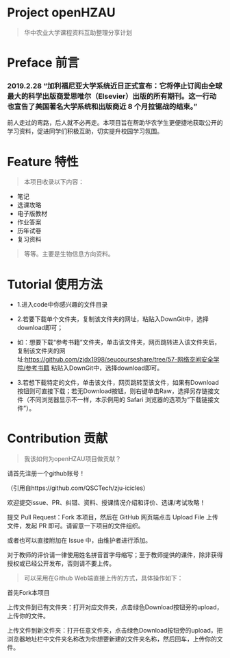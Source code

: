 # Project openHZAU
>华中农业大学课程资料互助整理分享计划

# Preface 前言

### 2019.2.28 “加利福尼亚大学系统近日正式宣布：它将停止订阅由全球最大的科学出版商爱思唯尔（Elsevier）出版的所有期刊。这一行动也宣告了美国著名大学系统和出版商近 8 个月拉锯战的结束。”

前人走过的弯路，后人就不必再走。本项目旨在帮助华农学生更便捷地获取公开的学习资料，促进同学们积极互助，切实提升校园学习氛围。

# Feature 特性

>本项目收录以下内容：

 * 笔记
 * 选课攻略
 * 电子版教材
 * 作业答案
 * 历年试卷
 * 复习资料

>等等。主要是生物信息方向资料。

# Tutorial 使用方法

* 1.进入code中你感兴趣的文件目录

* 2.若要下载单个文件夹，复制该文件夹的网址，粘贴入DownGit中，选择download即可；

* 如：想要下载“参考书籍”文件夹，单击该文件夹，网页跳转进入该文件夹后，复制该文件夹的网址:https://github.com/zjdx1998/seucourseshare/tree/57-网络空间安全学院/参考书籍 粘贴入DownGit中，选择download即可。

* 3.若想下载特定的文件，单击该文件，网页跳转至该文件，如果有Download按钮则可直接下载；若无Download按钮，则右键单击Raw，选择另存链接文件（不同浏览器显示不一样，本示例用的 Safari 浏览器的选项为“下载链接文件”）。

# Contribution 贡献
> 我该如何为openHZAU项目做贡献？

请首先注册一个github账号！

（引用自https://github.com/QSCTech/zju-icicles）

欢迎提交issue、PR、纠错、资料、授课情况介绍和评价、选课/考试攻略！

提交 Pull Request：Fork 本项目，然后在 GitHub 网页端点击 Upload File 上传文件，发起 PR 即可。请留意一下项目的文件组织。

或者也可以直接附加在 Issue 中，由维护者进行添加。

对于教师的评价请一律使用姓名拼音首字母缩写；至于教师提供的课件，除非获得授权或已经公开发布，否则请不要上传。

> 可以采用在Github Web端直接上传的方式，具体操作如下：

首先Fork本项目

上传文件到已有文件夹：打开对应文件夹，点击绿色Download按钮旁的upload，上传你的文件。

上传文件到新文件夹：打开任意文件夹，点击绿色Download按钮旁的upload，把浏览器地址栏中文件夹名称改为你想要新建的文件夹名称，然后回车，上传你的文件。
